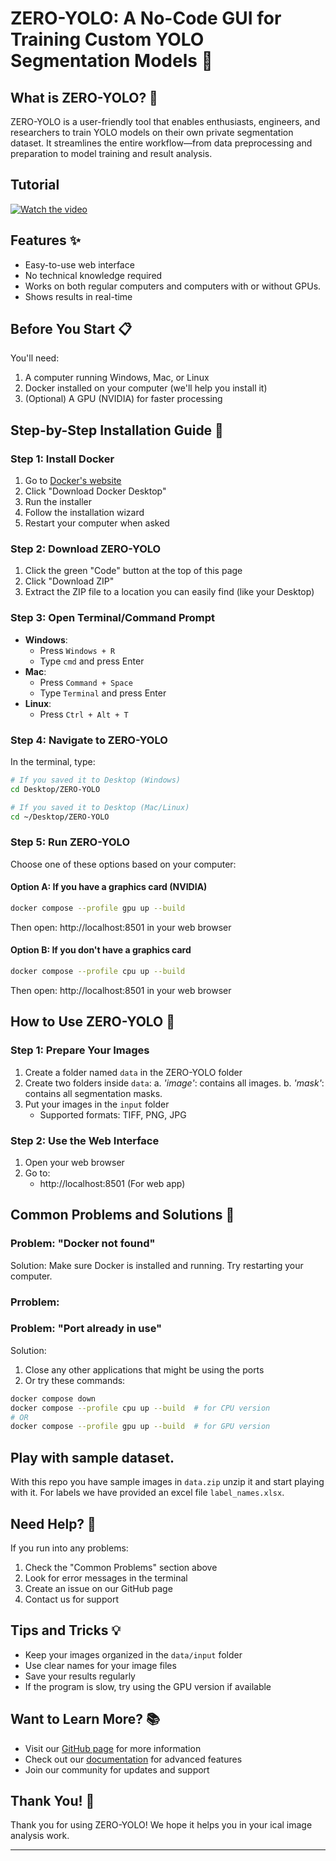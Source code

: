 # ZERO-YOLO: A No-Code GUI for Training Custom YOLO Segmentation Models 🏥

## What is ZERO-YOLO? 🤔
ZERO-YOLO is a user-friendly tool that enables enthusiasts, engineers, and researchers to train YOLO models on their own private segmentation dataset. It streamlines the entire workflow—from data preprocessing and preparation to model training and result analysis.

## Tutorial 
[![Watch the video](https://img.youtube.com/vi/L1_IRtNpP4Y/0.jpg)](https://www.youtube.com/watch?v=L1_IRtNpP4Y)


## Features ✨
- Easy-to-use web interface
- No technical knowledge required
- Works on both regular computers and computers with or without GPUs. 
- Shows results in real-time

## Before You Start 📋
You'll need:
1. A computer running Windows, Mac, or Linux
2. Docker installed on your computer (we'll help you install it)
3. (Optional) A GPU (NVIDIA) for faster processing

## Step-by-Step Installation Guide 🚀

### Step 1: Install Docker
1. Go to [Docker's website](https://www.docker.com/products/docker-desktop)
2. Click "Download Docker Desktop"
3. Run the installer
4. Follow the installation wizard
5. Restart your computer when asked

### Step 2: Download ZERO-YOLO
1. Click the green "Code" button at the top of this page
2. Click "Download ZIP"
3. Extract the ZIP file to a location you can easily find (like your Desktop)

### Step 3: Open Terminal/Command Prompt
- **Windows**: 
  - Press `Windows + R`
  - Type `cmd` and press Enter
- **Mac**: 
  - Press `Command + Space`
  - Type `Terminal` and press Enter
- **Linux**: 
  - Press `Ctrl + Alt + T`

### Step 4: Navigate to ZERO-YOLO
In the terminal, type:
```bash
# If you saved it to Desktop (Windows)
cd Desktop/ZERO-YOLO

# If you saved it to Desktop (Mac/Linux)
cd ~/Desktop/ZERO-YOLO
```

### Step 5: Run ZERO-YOLO
Choose one of these options based on your computer:

#### Option A: If you have a graphics card (NVIDIA)
```bash
docker compose --profile gpu up --build
```
Then open: http://localhost:8501 in your web browser

#### Option B: If you don't have a graphics card
```bash
docker compose --profile cpu up --build
```
Then open: http://localhost:8501 in your web browser

## How to Use ZERO-YOLO 🎯

### Step 1: Prepare Your Images
1. Create a folder named `data` in the ZERO-YOLO folder
2. Create two folders inside `data`:
   a. _'image'_: contains all images.
   b. _'mask'_: contains all segmentation masks.
4. Put your images in the `input` folder
   - Supported formats:  TIFF, PNG, JPG

### Step 2: Use the Web Interface
1. Open your web browser
2. Go to:
   - http://localhost:8501 (For web app)


## Common Problems and Solutions 🔧

### Problem: "Docker not found"
Solution: Make sure Docker is installed and running. Try restarting your computer. 

### Prroblem: 

### Problem: "Port already in use"
Solution: 
1. Close any other applications that might be using the ports
2. Or try these commands:
```bash
docker compose down
docker compose --profile cpu up --build  # for CPU version
# OR
docker compose --profile gpu up --build  # for GPU version
```

## Play with sample dataset. 
With this repo you have sample images in `data.zip` unzip it and start playing with it. For labels we have provided an excel file `label_names.xlsx`.  

## Need Help? 🤝
If you run into any problems:
1. Check the "Common Problems" section above
2. Look for error messages in the terminal
3. Create an issue on our GitHub page
4. Contact us for support

## Tips and Tricks 💡
- Keep your images organized in the `data/input` folder
- Use clear names for your image files
- Save your results regularly
- If the program is slow, try using the GPU version if available

## Want to Learn More? 📚
- Visit our [GitHub page](https://github.com/sumit-ai-ml/ZEROYOLO) for more information
- Check out our [documentation](https://github.com/sumit-ai-ml/ZEROYOLO/wiki) for advanced features
- Join our community for updates and support

## Thank You! 🙏
Thank you for using ZERO-YOLO! We hope it helps you in your ical image analysis work.

--------


